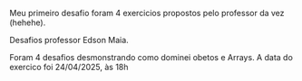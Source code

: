 


Meu primeiro desafio foram 4 exercicios propostos pelo professor da vez (hehehe).

Desafios professor Edson Maia.

Foram 4 desafios desmonstrando como dominei obetos e Arrays.
A data do exercico foi 24/04/2025, às 18h